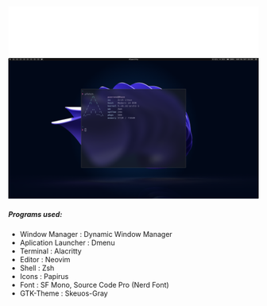 ![image](dotpics/dothazelogo.png)
![image](dotpics/desktop.png)

##### Programs used:
- Window Manager : Dynamic Window Manager
- Aplication Launcher : Dmenu
- Terminal : Alacritty
- Editor : Neovim
- Shell : Zsh
- Icons : Papirus
- Font : SF Mono, Source Code Pro (Nerd Font)
- GTK-Theme : Skeuos-Gray
